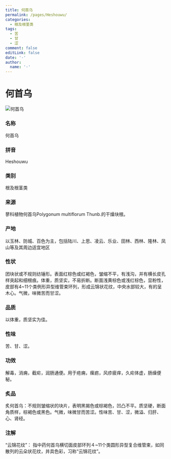 ```yaml
---
title: 何首乌
permalink: /pages/Heshouwu/
categories: 
  - 根及根茎类
tags: 
  - 苦
  - 甘
  - 涩
comment: false
editLink: false
date: '·'
author: 
  name: '·'
---
```

# 何首乌

![何首乌](https://image.zhongyibaike.com/image/%E4%BD%95%E9%A6%96%E4%B9%8C/%E7%94%9F-%E9%A6%96-%E4%B9%8C.jpg)

<!-- more -->
### 名称
何首乌

### 拼音
Heshouwu

### 类别
根及根茎类

### 来源
蓼科植物何首乌Polygonum multiflorum Thunb.的干燥块根。

### 产地
以玉林、防城、百色为主，包括陆川、上思、凌云、乐业、田林、西林、隆林、凤山等及其周边适宜地区

### 性状
团块状或不规则纺锤形。表面红棕色或红褐色，皱缩不平，有浅沟，并有横长皮孔样突起和细根痕。体重，质坚实，不易折断。断面浅黄棕色或浅红棕色，显粉性，皮部有4~11个类例形异型维管束环列，形成云锦状花纹，中央水部较大，有的呈木心。气微，味微苦而甘涩。

### 品质
以体重，质坚实为佳。

### 性味
苦、甘、涩。

### 功效
解毒，消痈，截疟，润肠通便。用于疮痈，瘰疬，风疹疲痒，久疟体虚，肠燥便秘。

### 炙品
炙何首乌：不规则皱缩状的块片，表明黑揭色或棕褐色，凹凸不平。质坚硬，断面角质样，棕褐色或黑色。气微，味微甘而苦涩。性味苦、甘、涩，微溢、归肝、心、肾经。

### 注解
“云锦花纹”： 指中药何首乌横切面皮部环列４~11个类圆形异型复合维管束，如同散列的云朵状花纹，并具色彩，习称“云锦花纹”。